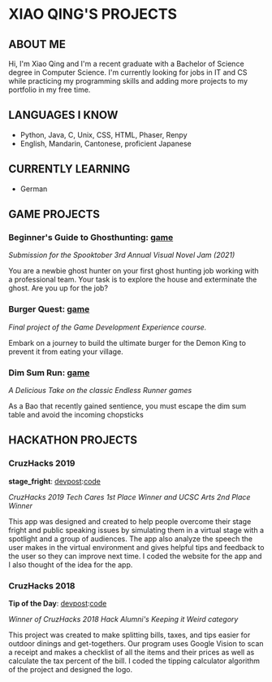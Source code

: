 # XIAO QING'S PROJECTS

## ABOUT ME
Hi, I'm Xiao Qing and I'm a recent graduate with a Bachelor of Science degree in Computer Science. I'm currently looking for jobs in IT and CS while practicing my programming skills and adding more projects to my portfolio in my free time. 

## LANGUAGES I KNOW
- Python, Java, C, Unix, CSS, HTML, Phaser, Renpy
- English, Mandarin, Cantonese, proficient Japanese

## CURRENTLY LEARNING
- German

## GAME PROJECTS
### **Beginner's Guide to Ghosthunting**: [game](https://chronoblossom.itch.io/beginners-guide-to-good-ghost-hunting)
_Submission for the Spooktober 3rd Annual Visual Novel Jam (2021)_ 

You are a newbie ghost hunter on your first ghost hunting job working with a professional team. Your task is to explore the house and exterminate the ghost. Are you up for the job?

### **Burger Quest**: [game](https://yuuxiaoqing.github.io/120FinalProject/) 
_Final project of the Game Development Experience course._

Embark on a journey to build the ultimate burger for the Demon King to prevent it from eating your village.
### **Dim Sum Run**: [game](https://nikotheneko.itch.io/dim-sum-run)
_A Delicious Take on the classic Endless Runner games_ 

As a Bao that recently gained sentience, you must escape the dim sum table and avoid the incoming chopsticks 

## HACKATHON PROJECTS
### CruzHacks 2019
**stage_fright**: [devpost](https://devpost.com/software/stage_fright):[code](https://github.com/jnkrupp/stage-fright)

_CruzHacks 2019 Tech Cares 1st Place Winner and UCSC Arts 2nd Place Winner_

This app was designed and created to help people overcome their stage fright and public speaking issues by simulating them in a virtual stage with a spotlight and a group of audiences. The app also analyze the speech the user makes in the virtual environment and gives helpful tips and feedback to the user so they can improve next time. I coded the website for the app and I also thought of the idea for the app.

### CruzHacks 2018
**Tip of the Day**: [devpost](https://devpost.com/software/tip-of-the-day):[code](https://github.com/Xyuubao/Tip-Of-the-Day)

_Winner of CruzHacks 2018 Hack Alumni's Keeping it Weird category_

This project was created to make splitting bills, taxes, and tips easier for outdoor dinings and get-togethers. Our program uses Google Vision to scan a receipt and makes a checklist of all the items and their prices as well as calculate the tax percent of the bill. I coded the tipping calculator algorithm of the project and designed the logo.

















